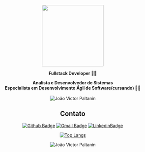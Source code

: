 
<div align="center">

  <img src='https://thumbs.gfycat.com/AptMeekDoctorfish-max-1mb.gif' width='200'>

</div>

<div align="center">

  **Fullstack Developer :man_technologist:**
  
  **Analista e Desenvolvedor de Sistemas**</br>
  **Especialista em Desenvolvimento Ágil de Software(cursando) :man_technologist:**
  <br>
  <br>
  <img src="https://komarev.com/ghpvc/?username=jv-paltanin&label=Profile%20views&color=0e75b6&style=social" alt="João Victor Paltanin" />
</div>

<div align="center">
  
  ## Contato
  
  [![Github Badge](https://img.shields.io/badge/GitHub-100000?style=for-the-badge&logo=github&logoColor=white)](https://github.com/jv-paltanin)
  [![Gmail Badge](https://img.shields.io/badge/Gmail-D14836?style=for-the-badge&logo=gmail&logoColor=white)](mailto:joaovpaltanin116@gmail.com)
  [![LinkedinBadge](https://img.shields.io/badge/Linkedin-006699?style=for-the-badge&logo=linkedin&logoColor=white)](https://www.linkedin.com/in/jo%C3%A3o-victor-paltanin-167a36201/)
  
</div>

<div align="center">
  
  [![Top Langs](https://github-readme-stats.vercel.app/api/top-langs/?username=jv-paltanin&layout=compact)](https://github.com/jv-paltanin)

</div>

<div align="center">
  
<img align="center" src="https://github-readme-stats.vercel.app/api?username=jv-paltanin&show_icons=true&locale=en" alt="João Victor Paltanin" />
  
</div>
